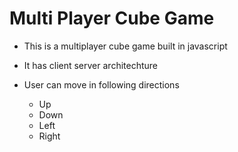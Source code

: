 # Multi Player Cube Game
- This is a multiplayer cube game built in javascript
- It has client server architechture

- User can move in following directions
  - Up
  - Down
  - Left
  - Right

